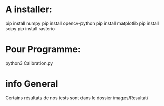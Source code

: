 # A installer:
pip install numpy
pip install opencv-python
pip install matplotlib
pip install scipy
pip install rasterio

# Pour Programme:
python3 Calibration.py


# info General
Certains résultats de nos tests sont dans le dossier images/Resultat/